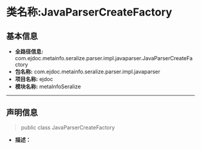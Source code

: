 # 类名称:JavaParserCreateFactory

## 基本信息

* **全路径信息:** com.ejdoc.metainfo.seralize.parser.impl.javaparser.JavaParserCreateFactory
* **包名称:** com.ejdoc.metainfo.seralize.parser.impl.javaparser
* **项目名称:** ejdoc
* **模块名称:** metaInfoSeralize









---

## 声明信息
> public class JavaParserCreateFactory     


* **描述：** 

  
















